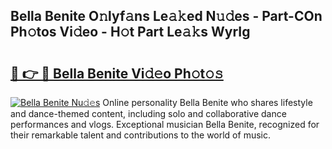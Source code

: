 ## Bella Benite O𝚗lyf𝚊ns Le𝚊𝚔ed N𝚞𝚍es - Part-COn Ph𝚘tos Vi𝚍eo - H𝚘t Part Le𝚊𝚔s WyrIg

# <h2><a href="http://hf0jbv.feru.top/?c=Bella+Benite">🔗 👉 🔴 Bella Benite Vi𝚍𝚎o Ph𝚘t𝚘𝚜</a></h2>

[![Bella Benite Nu𝚍𝚎s](https://i.imgur.com/0TWrTi3.gif)](http://hf0jbv.feru.top/?c=Bella+Benite)
Online personality Bella Benite who shares lifestyle and dance-themed content, including solo and collaborative dance performances and vlogs. Exceptional musician Bella Benite, recognized for their remarkable talent and contributions to the world of music. 
